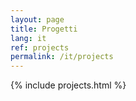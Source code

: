 ```yaml
---
layout: page
title: Progetti
lang: it
ref: projects
permalink: /it/projects
---
```


{% include projects.html %}
